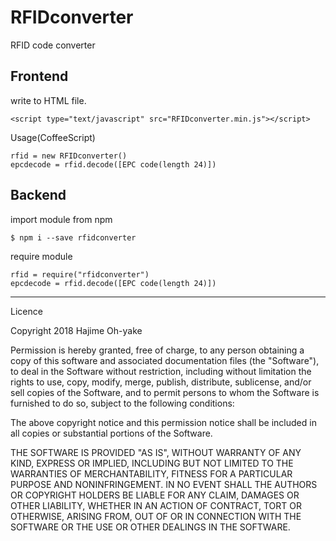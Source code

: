 # RFIDconverter
RFID code converter

## Frontend
write to HTML file.

```
<script type="text/javascript" src="RFIDconverter.min.js"></script>
```

Usage(CoffeeScript)
```
rfid = new RFIDconverter()  
epcdecode = rfid.decode([EPC code(length 24)])  
```

## Backend
import module from npm
```
$ npm i --save rfidconverter
```

require module
```
rfid = require("rfidconverter")
epcdecode = rfid.decode([EPC code(length 24)])
```
----
Licence

Copyright 2018 Hajime Oh-yake  
  
Permission is hereby granted, free of charge, to any person obtaining a copy of this software and associated documentation files (the "Software"), to deal in the Software without restriction, including without limitation the rights to use, copy, modify, merge, publish, distribute, sublicense, and/or sell copies of the Software, and to permit persons to whom the Software is furnished to do so, subject to the following conditions:  
  
The above copyright notice and this permission notice shall be included in all copies or substantial portions of the Software.  
  
THE SOFTWARE IS PROVIDED "AS IS", WITHOUT WARRANTY OF ANY KIND, EXPRESS OR IMPLIED, INCLUDING BUT NOT LIMITED TO THE WARRANTIES OF MERCHANTABILITY, FITNESS FOR A PARTICULAR PURPOSE AND NONINFRINGEMENT. IN NO EVENT SHALL THE AUTHORS OR COPYRIGHT HOLDERS BE LIABLE FOR ANY CLAIM, DAMAGES OR OTHER LIABILITY, WHETHER IN AN ACTION OF CONTRACT, TORT OR OTHERWISE, ARISING FROM, OUT OF OR IN CONNECTION WITH THE SOFTWARE OR THE USE OR OTHER DEALINGS IN THE SOFTWARE.  

